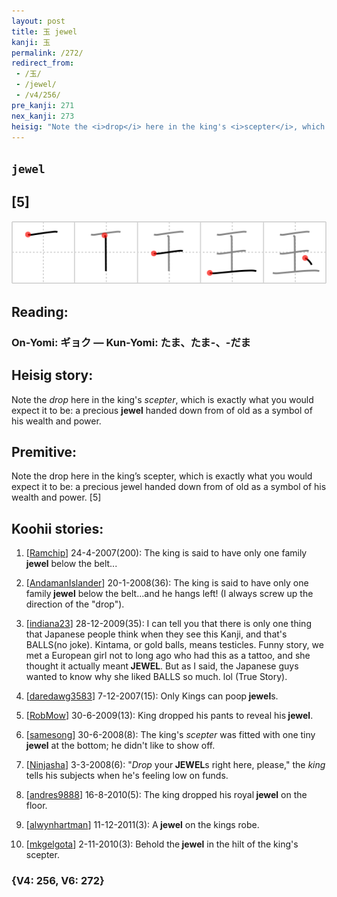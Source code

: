 ```yaml
---
layout: post
title: 玉 jewel
kanji: 玉
permalink: /272/
redirect_from:
 - /玉/
 - /jewel/
 - /v4/256/
pre_kanji: 271
nex_kanji: 273
heisig: "Note the <i>drop</i> here in the king's <i>scepter</i>, which is exactly what you would expect it to be: a precious <b>jewel</b> handed down from of old as a symbol of his wealth and power. Note the drop here in the king’s scepter, which is exactly what you would expect it to be: a precious jewel handed down from of old as a symbol of his wealth and power. [5]"
---
```


## `jewel`

## [5]

<div class="stroke"><img src="../images/E78E89.png" /></div>

## Reading:

### On-Yomi: ギョク &mdash; Kun-Yomi: たま、たま-、-だま

## Heisig story:

Note the <i>drop</i> here in the king's <i>scepter</i>, which is exactly what you would expect it to be: a precious <b>jewel</b> handed down from of old as a symbol of his wealth and power.

## Premitive:

Note the drop here in the king’s scepter, which is exactly what you would expect it to be: a precious jewel handed down from of old as a symbol of his wealth and power. [5]

## Koohii stories:

1) [<a href="http://kanji.koohii.com/profile/Ramchip">Ramchip</a>] 24-4-2007(200): The king is said to have only one family<strong> jewel</strong> below the belt...

2) [<a href="http://kanji.koohii.com/profile/AndamanIslander">AndamanIslander</a>] 20-1-2008(36): The king is said to have only one family<strong> jewel</strong> below the belt...and he hangs left! (I always screw up the direction of the &quot;drop&quot;).

3) [<a href="http://kanji.koohii.com/profile/indiana23">indiana23</a>] 28-12-2009(35): I can tell you that there is only one thing that Japanese people think when they see this Kanji, and that&#039;s BALLS(no joke). Kintama, or gold balls, means testicles. Funny story, we met a European girl not to long ago who had this as a tattoo, and she thought it actually meant<strong> JEWEL</strong>. But as I said, the Japanese guys wanted to know why she liked BALLS so much. lol (True Story).

4) [<a href="http://kanji.koohii.com/profile/daredawg3583">daredawg3583</a>] 7-12-2007(15): Only Kings can poop<strong> jewel</strong>s.

5) [<a href="http://kanji.koohii.com/profile/RobMow">RobMow</a>] 30-6-2009(13): King dropped his pants to reveal his<strong> jewel</strong>.

6) [<a href="http://kanji.koohii.com/profile/samesong">samesong</a>] 30-6-2008(8): The king&#039;s <em>scepter</em> was fitted with one tiny<strong> jewel</strong> at the bottom; he didn&#039;t like to show off.

7) [<a href="http://kanji.koohii.com/profile/Ninjasha">Ninjasha</a>] 3-3-2008(6): &quot;<em>Drop</em> your<strong> JEWEL</strong>s right here, please,&quot; the <em>king</em> tells his subjects when he&#039;s feeling low on funds.

8) [<a href="http://kanji.koohii.com/profile/andres9888">andres9888</a>] 16-8-2010(5): The king dropped his royal<strong> jewel</strong> on the floor.

9) [<a href="http://kanji.koohii.com/profile/alwynhartman">alwynhartman</a>] 11-12-2011(3): A<strong> jewel</strong> on the kings robe.

10) [<a href="http://kanji.koohii.com/profile/mkgelgota">mkgelgota</a>] 2-11-2010(3): Behold the<strong> jewel</strong> in the hilt of the king&#039;s scepter.

### {V4: 256, V6: 272}
